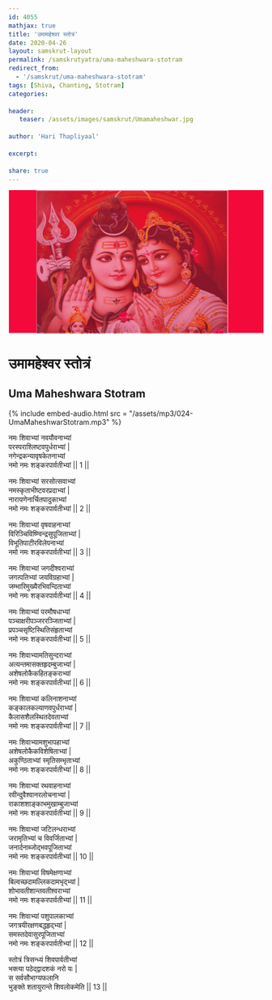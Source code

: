 ```yaml
---    
id: 4055    
mathjax: true    
title: 'उमामहेश्वर स्तोत्रं'    
date: 2020-04-26    
layout: samskrut-layout 
permalink: /samskrutyatra/uma-maheshwara-stotram
redirect_from: 
  - '/samskrut/uma-maheshwara-stotram'
tags: [Shiva, Chanting, Stotram]    
categories:    
    
header:    
   teaser: /assets/images/samskrut/Umamaheshwar.jpg    
    
author: 'Hari Thapliyaal'    
    
excerpt:    
    
share: true    
---    
```

    
![](/assets/images/samskrut/Umamaheshwar.jpg)    
    
# उमामहेश्वर स्तोत्रं     
## Uma Maheshwara Stotram    
    
{% include embed-audio.html src = "/assets/mp3/024-UmaMaheshwarStotram.mp3" %}     
    
    
    
नमः शिवाभ्यां नवयौवनाभ्यां    
परस्पराश्लिष्टवपुर्धराभ्यां |    
नगेन्द्रकन्यावृषकेतनाभ्यां    
नमो नमः शङ्करपार्वतीभ्यां || 1 ||    
    
नमः शिवाभ्यां सरसोत्सवाभ्यां    
नमस्कृताभीष्टवरप्रदाभ्यां |    
नारायणेनार्चितपादुकाभ्यां    
नमो नमः शङ्करपार्वतीभ्यां || 2 ||    
    
नमः शिवाभ्यां वृषवाहनाभ्यां    
विरिञ्चिविष्ण्विन्द्रसुपूजिताभ्यां |    
विभूतिपाटीरविलेपनाभ्यां    
नमो नमः शङ्करपार्वतीभ्यां || 3 ||    
    
नमः शिवाभ्यां जगदीश्वराभ्यां    
जगत्पतिभ्यां जयविग्रहाभ्यां |    
जम्भारिमुख्यैरभिवन्दिताभ्यां    
नमो नमः शङ्करपार्वतीभ्यां || 4 ||    
    
नमः शिवाभ्यां परमौषधाभ्यां    
पञ्चाक्षरीपञ्जररञ्जिताभ्यां |    
प्रपञ्चसृष्टिस्थितिसंहृताभ्यां    
नमो नमः शङ्करपार्वतीभ्यां || 5 ||    
    
नमः शिवाभ्यामतिसुन्दराभ्यां    
अत्यन्तमासक्तहृदम्बुजाभ्यां |    
अशेषलोकैकहितङ्कराभ्यां    
नमो नमः शङ्करपार्वतीभ्यां || 6 ||    
    
नमः शिवाभ्यां कलिनाशनाभ्यां    
कङ्कालकल्याणवपुर्धराभ्यां |    
कैलासशैलस्थितदेवताभ्यां    
नमो नमः शङ्करपार्वतीभ्यां || 7 ||    
    
नमः शिवाभ्यामशुभापहाभ्यां    
अशेषलोकैकविशेषिताभ्यां |    
अकुण्ठिताभ्यां स्मृतिसम्भृताभ्यां    
नमो नमः शङ्करपार्वतीभ्यां || 8 ||    
    
नमः शिवाभ्यां रथवाहनाभ्यां    
रवीन्दुवैश्वानरलोचनाभ्यां |    
राकाशशाङ्काभमुखाम्बुजाभ्यां    
नमो नमः शङ्करपार्वतीभ्यां || 9 ||    
    
नमः शिवाभ्यां जटिलन्धराभ्यां    
जरामृतिभ्यां च विवर्जिताभ्यां |    
जनार्दनाब्जोद्भवपूजिताभ्यां    
नमो नमः शङ्करपार्वतीभ्यां || 10 ||    
    
नमः शिवाभ्यां विषमेक्षणाभ्यां    
बिल्वच्छदामल्लिकदामभृद्भ्यां |    
शोभावतीशान्तवतीश्वराभ्यां    
नमो नमः शङ्करपार्वतीभ्यां || 11 ||    
    
नमः शिवाभ्यां पशुपालकाभ्यां    
जगत्रयीरक्षणबद्धहृद्भ्यां |    
समस्तदेवासुरपूजिताभ्यां    
नमो नमः शङ्करपार्वतीभ्यां || 12 ||    
    
स्तोत्रं त्रिसन्ध्यं शिवपार्वतीभ्यां    
भक्त्या पठेद्द्वादशकं नरो यः |    
स सर्वसौभाग्यफलानि    
भुङ्क्ते शतायुरान्ते शिवलोकमेति || 13 ||    
    
